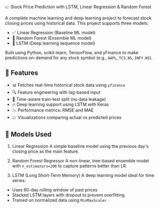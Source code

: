 📈 Stock Price Prediction with LSTM, Linear Regression & Random Forest

A complete machine learning and deep learning project to forecast stock closing prices using historical data. This project supports three models:

- ✅ Linear Regression (Baseline ML model)
- 🌲 Random Forest (Ensemble ML model)
- 🧠 LSTM (Deep learning sequence model)

Built using Python, scikit-learn, TensorFlow, and yFinance to make predictions on-demand for any stock symbol (e.g., `AAPL`, `TCS.NS`, `INFY.NS`).

## 🚀 Features

- 📊 Fetches real-time historical stock data using `yfinance`
- 🔍 Feature engineering with lag-based input
- 🔁 Time-aware train-test split (no data leakage)
- 🔥 Deep learning support using LSTM with Keras
- 📉 Performance metrics: RMSE and MAE
- 📈 Visualizations comparing actual vs predicted prices

## 🧠 Models Used

1. Linear Regression
A simple baseline model using the previous day's closing price as the main feature.

2. Random Forest Regressor
A non-linear, tree-based ensemble model with `n_estimators=200` to capture patterns better than LR.

3. LSTM (Long Short-Term Memory)
A deep learning model ideal for time series:
- Uses 60-day rolling window of past prices
- Stacked LSTM layers with dropout to prevent overfitting
- Trained on normalized data using `MinMaxScaler`


